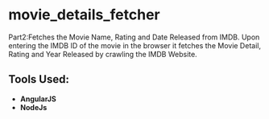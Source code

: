 # movie_details_fetcher
Part2:Fetches the Movie Name, Rating and Date Released from IMDB.
Upon entering the IMDB ID of the movie in the browser it fetches the Movie Detail, Rating and Year Released by crawling the IMDB Website.

<h2>Tools Used:</h2>
<ul>
<li>
<b>AngularJS</b>
</li>
<li>
<b>NodeJs</b>
</li>
